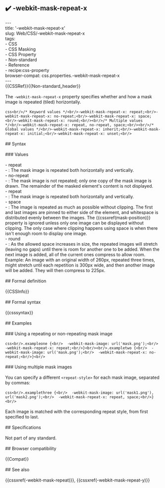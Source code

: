 ## ✔️ -webkit-mask-repeat-x 
 ---<br/>title: '-webkit-mask-repeat-x'<br/>slug: Web/CSS/-webkit-mask-repeat-x<br/>tags:<br/>  - CSS<br/>  - CSS Masking<br/>  - CSS Property<br/>  - Non-standard<br/>  - Reference<br/>  - recipe:css-property<br/>browser-compat: css.properties.-webkit-mask-repeat-x<br/>---<br/>{{CSSRef}}{{Non-standard_header}}<br/><br/>The `-webkit-mask-repeat-x` property specifies whether and how a mask image is repeated (tiled) horizontally.<br/><br/>```css<br/>/* Keyword values */<br/>-webkit-mask-repeat-x: repeat;<br/>-webkit-mask-repeat-x: no-repeat;<br/>-webkit-mask-repeat-x: space;<br/>-webkit-mask-repeat-x: round;<br/><br/>/* Multiple values */<br/>-webkit-mask-repeat-x: repeat, no-repeat, space;<br/><br/>/* Global values */<br/>-webkit-mask-repeat-x: inherit;<br/>-webkit-mask-repeat-x: initial;<br/>-webkit-mask-repeat-x: unset;<br/>```<br/><br/>## Syntax<br/><br/>### Values<br/><br/>- repeat<br/>  - : The mask image is repeated both horizontally and vertically.<br/>- no-repeat<br/>  - : The mask image is not repeated; only one copy of the mask image is drawn. The remainder of the masked element's content is not displayed.<br/>- repeat<br/>  - : The mask image is repeated both horizontally and vertically.<br/>- space<br/>  - : The image is repeated as much as possible without clipping. The first and last images are pinned to either side of the element, and whitespace is distributed evenly between the images. The {{cssxref(mask-position)}} property is ignored unless only one image can be displayed without clipping. The only case where clipping happens using space is when there isn't enough room to display one image.<br/>- round<br/>  - : As the allowed space increases in size, the repeated images will stretch (leaving no gaps) until there is room for another one to be added. When the next image is added, all of the current ones compress to allow room. Example: An image with an original width of 260px, repeated three times, might stretch until each repetition is 300px wide, and then another image will be added. They will then compress to 225px.<br/><br/>## Formal definition<br/><br/>{{CSSInfo}}<br/><br/>## Formal syntax<br/><br/>{{csssyntax}}<br/><br/>## Examples<br/><br/>### Using a repeating or non-repeating mask image<br/><br/>```css<br/>.exampleone {<br/>  -webkit-mask-image: url('mask.png');<br/>  -webkit-mask-repeat-x: repeat;<br/>}<br/><br/>.exampletwo {<br/>  -webkit-mask-image: url('mask.png');<br/>  -webkit-mask-repeat-x: no-repeat;<br/>}<br/>```<br/><br/>### Using multiple mask images<br/><br/>You can specify a different `<repeat-style>` for each mask image, separated by commas:<br/><br/>```css<br/>.examplethree {<br/>  -webkit-mask-image: url('mask1.png'), url('mask2.png');<br/>  -webkit-mask-repeat-x: repeat, space;<br/>}<br/>```<br/><br/>Each image is matched with the corresponding repeat style, from first specified to last.<br/><br/>## Specifications<br/><br/>Not part of any standard.<br/><br/>## Browser compatibility<br/><br/>{{Compat}}<br/><br/>## See also<br/><br/>{{cssxref(-webkit-mask-repeat)}}, {{cssxref(-webkit-mask-repeat-y)}}<br/>
